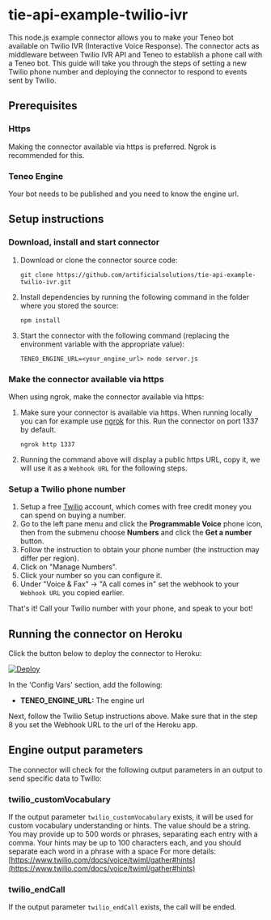 # tie-api-example-twilio-ivr
This node.js example connector allows you to make your Teneo bot available on Twilio IVR (Interactive Voice Response). The connector acts as middleware between Twilio IVR API and Teneo to establish a phone call with a Teneo bot. This guide will take you through the steps of setting a new Twilio phone number and deploying the connector to respond to events sent by Twilio.


## Prerequisites
### Https
Making the connector available via https is preferred. Ngrok is recommended for this.

### Teneo Engine
Your bot needs to be published and you need to know the engine url.


## Setup instructions
### Download, install and start connector
1. Download or clone the connector source code:
    ```
    git clone https://github.com/artificialsolutions/tie-api-example-twilio-ivr.git
    ```
2. Install dependencies by running the following command in the folder where you stored the source:
    ```
    npm install
    ``` 
3. Start the connector with the following command (replacing the environment variable with the appropriate value):
    ```
    TENEO_ENGINE_URL=<your_engine_url> node server.js
    ```

### Make the connector available via https
When using ngrok, make the connector available via https:

1. Make sure your connector is available via https. When running locally you can for example use [ngrok](https://ngrok.com) for this. Run the connector on port 1337 by default.
    ```
    ngrok http 1337
    ```
2. Running the command above will display a public https URL, copy it, we will use it as a `Webhook URL` for the following steps.


### Setup a Twilio phone number
1. Setup a free [Twilio](https://www.twilio.com/try-twilio) account, which comes with free credit money you can spend on buying a number.
2. Go to the left pane menu and click the **Programmable Voice** phone icon, then from the submenu choose **Numbers** and click the **Get a number** button.
3. Follow the instruction to obtain your phone number (the instruction may differ per region).
6. Click on "Manage Numbers".
7. Click your number so you can configure it.
8. Under "Voice & Fax" -> "A call comes in" set the webhook to your `Webhook URL` you copied earlier.


That's it! Call your Twilio number with your phone, and speak to your bot!


## Running the connector on Heroku

Click the button below to deploy the connector to Heroku:

[![Deploy](https://www.herokucdn.com/deploy/button.svg?classes=noborder)](https://heroku.com/deploy?template=https://github.com/artificialsolutions/tie-api-example-twilio-ivr)

In the 'Config Vars' section, add the following:
* **TENEO_ENGINE_URL:** The engine url


Next, follow the Twilio Setup instructions above. Make sure that in the step 8 you set the Webhook URL to the url of the Heroku app.


## Engine output parameters
The connector will check for the following output parameters in an output to send specific data to Twillo:

### twilio_customVocabulary
If the output parameter `twilio_customVocabulary` exists, it will be used for custom vocabulary understanding or hints. The value should be a string. You may provide up to 500 words or phrases, separating each entry with a comma. Your hints may be up to 100 characters each, and you should separate each word in a phrase with a space For more details: [https://www.twilio.com/docs/voice/twiml/gather#hints](https://www.twilio.com/docs/voice/twiml/gather#hints)

### twilio_endCall
If the output parameter `twilio_endCall` exists, the call will be ended.

